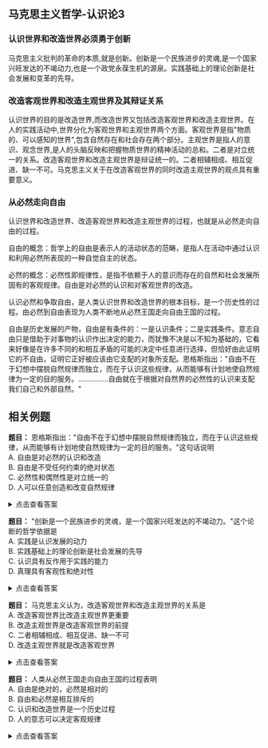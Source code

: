 ## 马克思主义哲学-认识论3

### 认识世界和改造世界必须勇于创新

马克思主义批判的革命的本质,就是创新。创新是一个民族进步的灵魂,是一个国家兴旺发达的不竭动力,也是一个政党永葆生机的源泉。实践基础上的理论创新是社会发展和变革的先导。

### 改造客观世界和改造主观世界及其辩证关系

认识世界的目的是改造世界,而改造世界又包括改造客观世界和改造主观世界。在人的实践活动中,世界分化为客观世界和主观世界两个方面。客观世界是指"物质的、可以感知的世界",包含自然存在和社会存在两个部分。主观世界是指人的意识、观念世界,是人的头脑反映和把握物质世界的精神活动的总和。二者是对立统一的关系。改造客观世界和改造主观世界是辩证统一的。二者相辅相成、相互促进、缺一不可。马克思主义关于在改造客观世界的同时改造主观世界的观点具有重要意义。

### 从必然走向自由

认识世界和改造世界、改造客观世界和改造主观世界的过程，也就是从必然走向自由的过程。

自由的概念：哲学上的自由是表示人的活动状态的范畴，是指人在活动中通过认识和利用必然所表现的一种自觉自主的状态。

必然的概念：必然性即规律性，是指不依赖于人的意识而存在的自然和社会发展所固有的客观规律。自由是对必然的认识和对客观世界的改造。

认识必然和争取自由，是人类认识世界和改造世界的根本目标，是一个历史性的过程。由必然到自由表现为人类不断地从必然王国走向自由王国的过程。

自由是历史发展的产物，自由是有条件的：一是认识条件；二是实践条件。意志自由只是借助于对事物的认识作出决定的能力，而犹豫不决是以不知为基础的，它看来好像是在许多不同的和相互矛盾的可能的决定中任意进行选择，但恰好由此证明它的不自由，证明它正好被应该由它支配的对象所支配。恩格斯指出："自由不在于幻想中摆脱自然规律而独立，而在于认识这些规律，从而能够有计划地使自然规律为一定的目的服务。……………自由就在于根据对自然界的必然性的认识来支配我们自己和外部自然。"

## 相关例题

**题目：** 恩格斯指出："自由不在于幻想中摆脱自然规律而独立，而在于认识这些规律，从而能够有计划地使自然规律为一定的目的服务。"这句话说明<br/>
A. 自由是对必然的认识和改造<br/>
B. 自由是不受任何约束的绝对状态<br/>
C. 必然性和偶然性是对立统一的<br/>
D. 人可以任意创造和改变自然规律<br/>

<details>
<summary>点击查看答案</summary>
<p><strong>答案：</strong>A</p>
<p><strong>解析：</strong>恩格斯这句话深刻阐述了自由与必然的辩证关系。真正的自由不是摆脱规律的束缚，而是在认识和掌握客观规律基础上的自觉活动。自由是对必然的认识和在认识基础上对客观世界的改造。B项错误，自由是相对的，不是绝对的；C项不符合题意；D项错误，人不能创造和改变客观规律。</p>
</details>

**题目：** "创新是一个民族进步的灵魂，是一个国家兴旺发达的不竭动力。"这个论断的哲学依据是<br/>
A. 实践是认识发展的动力<br/>
B. 实践基础上的理论创新是社会发展的先导<br/>
C. 认识具有反作用于实践的能力<br/>
D. 真理具有客观性和绝对性<br/>

<details>
<summary>点击查看答案</summary>
<p><strong>答案：</strong>B</p>
<p><strong>解析：</strong>创新特别是理论创新对社会发展具有重要的先导作用。马克思主义认为，实践基础上的理论创新是社会发展和变革的先导。理论创新能够指导实践的发展，推动社会的进步。A项是实践和认识关系的一般表述；C项虽然正确但不够具体；D项与题意不符。</p>
</details>

**题目：** 马克思主义认为，改造客观世界和改造主观世界的关系是<br/>
A. 改造客观世界比改造主观世界更重要<br/>
B. 改造主观世界是改造客观世界的前提<br/>
C. 二者相辅相成、相互促进、缺一不可<br/>
D. 改造主观世界就是改造客观世界<br/>

<details>
<summary>点击查看答案</summary>
<p><strong>答案：</strong>C</p>
<p><strong>解析：</strong>马克思主义认为，改造客观世界和改造主观世界是辩证统一的关系。在改造客观世界的过程中，人的主观世界也得到改造和提高；同时，主观世界的改造又能更好地指导改造客观世界的实践。二者相辅相成、相互促进、缺一不可。A、B项都是形而上学的观点；D项混淆了两者的区别。</p>
</details>

**题目：** 人类从必然王国走向自由王国的过程表明<br/>
A. 自由是绝对的，必然是相对的<br/>
B. 自由和必然是相互排斥的<br/>
C. 认识和改造世界是一个历史过程<br/>
D. 人的意志可以决定客观规律<br/>

<details>
<summary>点击查看答案</summary>
<p><strong>答案：</strong>C</p>
<p><strong>解析：</strong>从必然王国走向自由王国是一个历史过程，体现了人类认识世界和改造世界能力的不断提高。随着对客观规律认识的深化和实践能力的增强，人类获得越来越多的自由。这个过程永无止境，是一个历史性的发展过程。A项颠倒了自由与必然的关系；B项割裂了两者的联系；D项夸大了人的主观能动性。</p>
</details>

